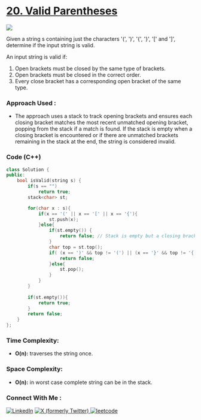 # [20. Valid Parentheses](https://leetcode.com/problems/valid-parentheses/)

![](https://badgen.net/badge/Level/Easy/green)

Given a string s containing just the characters '(', ')', '{', '}', '[' and ']', determine if the input string is valid.

An input string is valid if:
1. Open brackets must be closed by the same type of brackets.
2. Open brackets must be closed in the correct order.
3. Every close bracket has a corresponding open bracket of the same type.

### Approach Used :

-   The approach uses a stack to track opening brackets and ensures each closing bracket matches the most recent unmatched opening bracket, popping from the stack if a match is found. If the stack is empty when a closing bracket is encountered or if there are unmatched brackets remaining in the stack at the end, the string is considered invalid.

### Code (C++)

```cpp
class Solution {
public:
    bool isValid(string s) {
        if(s == "")
            return true;
        stack<char> st;

        for(char x : s){
            if(x == '(' || x == '[' || x == '{'){
                st.push(x);
            }else{
                if(st.empty()) {
                    return false; // Stack is empty but a closing bracket is encountered
                }
                char top = st.top();
                if( (x == ')' && top != '(') || (x == '}' && top != '{') || (x == ']' && top != '[') ){
                    return false;
                }else{
                    st.pop();
                }
            }
        }
        
        if(st.empty()){
            return true;
        }
        return false;
    }
};
```

### Time Complexity:
- **O(n):** traverses the string once.

### Space Complexity:
- **O(n):** in worst case complete string can be in the stack.


### Connect With Me : 

<a href="https://www.linkedin.com/in/shivam-ray-b4306524a/" target="_blank"><img src="https://img.shields.io/badge/LinkedIn-0077B5?style=for-the-badge&logo=linkedin&logoColor=white" alt="LinkedIn"></a>
<a href="https://x.com/rai_shivam11/" target="_blank"><img src="https://img.shields.io/badge/Twitter-1DA1F2?style=for-the-badge&logo=twitter&logoColor=white" alt="X (formerly Twitter)">
</a>
<a href="https://leetcode.com/u/shrunited0702/" target="_blank"><img src="https://img.shields.io/badge/LeetCode-000000?style=for-the-badge&logo=LeetCode&logoColor=#d16c06" alt="leetcode">
</a>